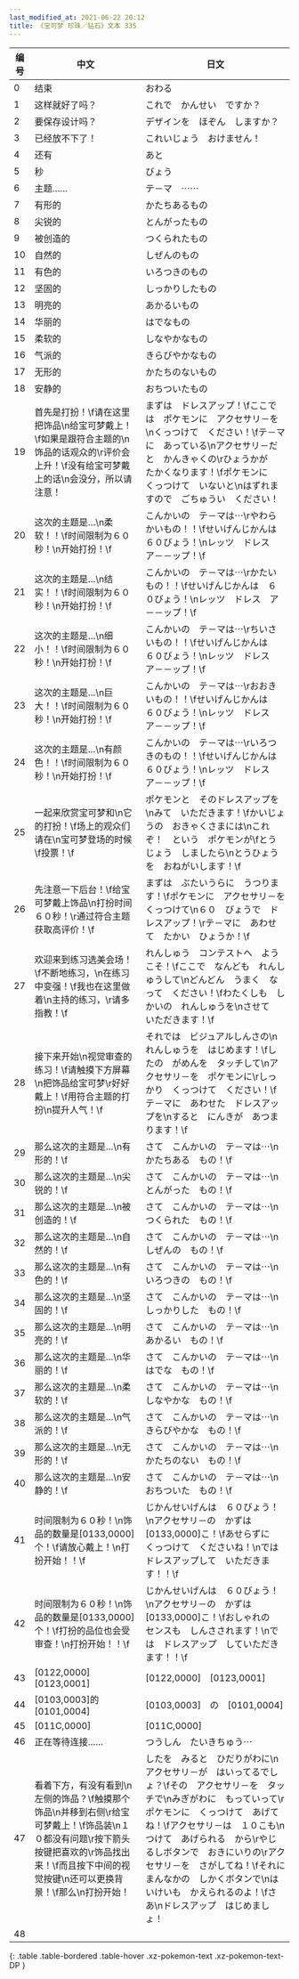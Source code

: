```yaml
---
last_modified_at: 2021-06-22 20:12
title: 《宝可梦 珍珠／钻石》文本 335
---
```

| 编号 | 中文 | 日文 |
| ---- | ---- | ---- |
| 0 | 结束 | おわる |
| 1 | 这样就好了吗？ | これで　かんせい　ですか？ |
| 2 | 要保存设计吗？ | デザインを　ほぞん　しますか？ |
| 3 | 已经放不下了！ | これいじょう　おけません！ |
| 4 | 还有 | あと |
| 5 | 秒 | びょう |
| 6 | 主题……　 | テ－マ　⋯⋯　 |
| 7 | 有形的 | かたちあるもの |
| 8 | 尖锐的 | とんがったもの |
| 9 | 被创造的 | つくられたもの |
| 10 | 自然的 | しぜんのもの |
| 11 | 有色的 | いろつきのもの |
| 12 | 坚固的 | しっかりしたもの |
| 13 | 明亮的 | あかるいもの |
| 14 | 华丽的 | はでなもの |
| 15 | 柔软的 | しなやかなもの |
| 16 | 气派的 | きらびやかなもの |
| 17 | 无形的 | かたちのないもの |
| 18 | 安静的 | おちついたもの |
| 19 | 首先是打扮！\f请在这里把饰品\n给宝可梦戴上！\f如果是跟符合主题的\n饰品的话观众的\r评价会上升！\f没有给宝可梦戴上的话\n会没分，所以请注意！ | まずは　ドレスアップ！\fここでは　ポケモンに　アクセサリ－を\nくっつけて　ください！\fテ－マに　あっている\nアクセサリ－だと　かんきゃくの\rひょうかが　たかくなります！\fポケモンに　くっつけて　いないと\nはずれますので　ごちゅうい　ください！ |
| 20 | 这次的主题是…\n柔软！！\f时间限制为６０秒！\n开始打扮！\f | こんかいの　テ－マは⋯\rやわらかいもの！！\fせいげんじかんは　６０びょう！\nレッツ　ドレス　ア－－ップ！\f |
| 21 | 这次的主题是…\n结实！！\f时间限制为６０秒！\n开始打扮！\f | こんかいの　テ－マは⋯\rかたいもの！！\fせいげんじかんは　６０びょう！\nレッツ　ドレス　ア－－ップ！\f |
| 22 | 这次的主题是…\n细小！！\f时间限制为６０秒！\n开始打扮！\f | こんかいの　テ－マは⋯\rちいさいもの！！\fせいげんじかんは　６０びょう！\nレッツ　ドレス　ア－－ップ！\f |
| 23 | 这次的主题是…\n巨大！！\f时间限制为６０秒！\n开始打扮！\f | こんかいの　テ－マは⋯\rおおきいもの！！\fせいげんじかんは　６０びょう！\nレッツ　ドレス　ア－－ップ！\f |
| 24 | 这次的主题是…\n有颜色！！\f时间限制为６０秒！\n开始打扮！\f | こんかいの　テ－マは⋯\rいろつきのもの！！\fせいげんじかんは　６０びょう！\nレッツ　ドレス　ア－－ップ！\f |
| 25 | 一起来欣赏宝可梦和\n它的打扮！\f场上的观众们请在\n宝可梦登场的时候\f投票！\f | ポケモンと　そのドレスアップを\nみて　いただきます！\fかいじょうの　おきゃくさまには\nこれぞ！　という　ポケモンが\fとうじょう　しましたら\nとうひょうを　おねがいします！\f |
| 26 | 先注意一下后台！\f给宝可梦戴上饰品\n打扮时间６０秒！\r通过符合主题获取高评价！\f | まずは　ぶたいうらに　うつります！\fポケモンに　アクセサリ－を　くっつけて\n６０　びょうで　ドレスアップ！\rテ－マに　あわせて　たかい　ひょうか！\f |
| 27 | 欢迎来到练习选美会场！\f不断地练习，\n在练习中变强！\f我也在这里做着\n主持的练习，\r请多指教！\f | れんしゅう　コンテストへ　ようこそ！\fここで　なんども　れんしゅうして\nどんどん　うまく　なって　ください！\fわたくしも　しかいの　れんしゅうを\nさせて　いただきます！\f |
| 28 | 接下来开始\n视觉审查的练习！\f请触摸下方屏幕\n把饰品给宝可梦\r好好戴上！\f用符合主题的打扮\n提升人气！\f | それでは　ビジュアルしんさの\nれんしゅうを　はじめます！\fしたの　がめんを　タッチして\nアクセサリ－を　ポケモンに\rしっかり　くっつけて　ください！\fテ－マに　あわせた　ドレスアップを\nすると　にんきが　あつまります！\f |
| 29 | 那么这次的主题是…\n有形的！\f | さて　こんかいの　テ－マは⋯\nかたちある　もの！\f |
| 30 | 那么这次的主题是…\n尖锐的！\f | さて　こんかいの　テ－マは⋯\nとんがった　もの！\f |
| 31 | 那么这次的主题是…\n被创造的！\f | さて　こんかいの　テ－マは⋯\nつくられた　もの！\f |
| 32 | 那么这次的主题是…\n自然的！\f | さて　こんかいの　テ－マは⋯\nしぜんの　もの！\f |
| 33 | 那么这次的主题是…\n有色的！\f | さて　こんかいの　テ－マは⋯\nいろつきの　もの！\f |
| 34 | 那么这次的主题是…\n坚固的！\f | さて　こんかいの　テ－マは⋯\nしっかりした　もの！\f |
| 35 | 那么这次的主题是…\n明亮的！\f | さて　こんかいの　テ－マは⋯\nあかるい　もの！\f |
| 36 | 那么这次的主题是…\n华丽的！\f | さて　こんかいの　テ－マは⋯\nはでな　もの！\f |
| 37 | 那么这次的主题是…\n柔软的！\f | さて　こんかいの　テ－マは⋯\nしなやかな　もの！\f |
| 38 | 那么这次的主题是…\n气派的！\f | さて　こんかいの　テ－マは⋯\nきらびやかな　もの！\f |
| 39 | 那么这次的主题是…\n无形的！\f | さて　こんかいの　テ－マは⋯\nかたちのない　もの！\f |
| 40 | 那么这次的主题是…\n安静的！\f | さて　こんかいの　テ－マは⋯\nおちついた　もの！\f |
| 41 | 时间限制为６０秒！\n饰品的数量是[0133,0000]个！\f请放心戴上！\n打扮开始！！\f | じかんせいげんは　６０びょう！\nアクセサリ－の　かずは　[0133,0000]こ！\fあせらずに　くっつけて　くださいね！\nでは　ドレスアップして　いただきます！！\f |
| 42 | 时间限制为６０秒！\n饰品的数量是[0133,0000]个！\f打扮的品位也会受审查！\n打扮开始！！\f | じかんせいげんは　６０びょう！\nアクセサリ－の　かずは　[0133,0000]こ！\fおしゃれの　センスも　しんさされます！\nでは　ドレスアップ　していただきます！！\f |
| 43 | [0122,0000]　[0123,0001] | [0122,0000]　[0123,0001] |
| 44 | [0103,0003]的[0101,0004] | [0103,0003]　の　[0101,0004] |
| 45 | [011C,0000] | [011C,0000] |
| 46 | 正在等待连接…… | つうしん　たいきちゅう⋯ |
| 47 | 看着下方，有没有看到\n左侧的饰品？\f触摸那个饰品\n并移到右侧\r给宝可梦戴上！\f饰品装\n１０都没有问题\r按下箭头按键把喜欢的\r饰品找出来！\f而且按下中间的视觉按键\n还可以更换背景！\f那么\n打扮开始！ | したを　みると　ひだりがわに\nアクセサリ－が　はいってるでしょ？\fその　アクセサリ－を　タッチで\nみぎがわに　もっていって\rポケモンに　くっつけて　あげてね！\fアクセサリ－は　１０こも\nつけて　あげられる　から\rやじるしボタンで　おきにいりの\rアクセサリ－を　さがしてね！\fそれに　まんなかの　しかくボタンで\nはいけいも　かえられるのよ！\fさあ\nドレスアップ　はじめましょ！ |
| 48 | 　 | 　 |
{: .table .table-bordered .table-hover .xz-pokemon-text .xz-pokemon-text-DP }